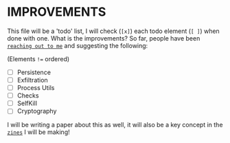 # IMPROVEMENTS
This file will be a 'todo' list, I will check (`[x]`) each todo element (`[ ]`) when done with one.
What is the improvements? So far, people have been [`reaching out to me`](https://infosec.exchange/@loneicewolf/111993210560692974) and suggesting the following:

(Elements `!=` ordered)
- [ ] Persistence
- [ ] Exfiltration
- [ ] Process Utils
- [ ] Checks
- [ ] SelfKill
- [ ] Cryptography

I will be writing a paper about this as well, it will also be a key concept in the [`zines`](https://github.com/loneicewolf/Zines) I will be making!
